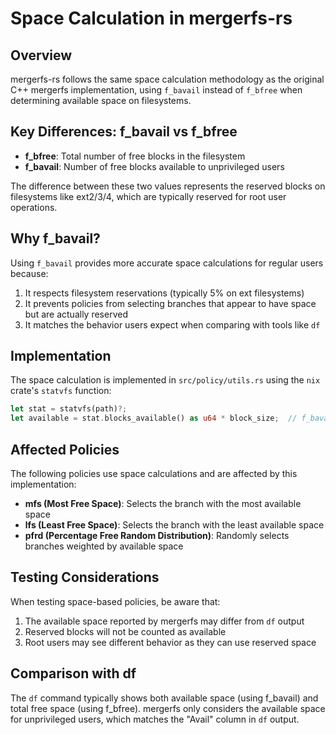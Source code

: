 # Space Calculation in mergerfs-rs

## Overview

mergerfs-rs follows the same space calculation methodology as the original C++ mergerfs implementation, using `f_bavail` instead of `f_bfree` when determining available space on filesystems.

## Key Differences: f_bavail vs f_bfree

- **f_bfree**: Total number of free blocks in the filesystem
- **f_bavail**: Number of free blocks available to unprivileged users

The difference between these two values represents the reserved blocks on filesystems like ext2/3/4, which are typically reserved for root user operations.

## Why f_bavail?

Using `f_bavail` provides more accurate space calculations for regular users because:

1. It respects filesystem reservations (typically 5% on ext filesystems)
2. It prevents policies from selecting branches that appear to have space but are actually reserved
3. It matches the behavior users expect when comparing with tools like `df`

## Implementation

The space calculation is implemented in `src/policy/utils.rs` using the `nix` crate's `statvfs` function:

```rust
let stat = statvfs(path)?;
let available = stat.blocks_available() as u64 * block_size;  // f_bavail
```

## Affected Policies

The following policies use space calculations and are affected by this implementation:

- **mfs (Most Free Space)**: Selects the branch with the most available space
- **lfs (Least Free Space)**: Selects the branch with the least available space  
- **pfrd (Percentage Free Random Distribution)**: Randomly selects branches weighted by available space

## Testing Considerations

When testing space-based policies, be aware that:

1. The available space reported by mergerfs may differ from `df` output
2. Reserved blocks will not be counted as available
3. Root users may see different behavior as they can use reserved space

## Comparison with df

The `df` command typically shows both available space (using f_bavail) and total free space (using f_bfree). mergerfs only considers the available space for unprivileged users, which matches the "Avail" column in `df` output.